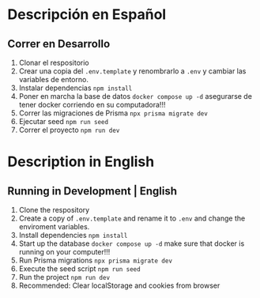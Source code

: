 
# Descripción en Español

## Correr en Desarrollo

1. Clonar el respositorio
2. Crear una copia del ```.env.template``` y renombrarlo a ```.env``` y cambiar las variables de entorno.
3. Instalar dependencias ```npm install```
4. Poner en marcha la base de datos ```docker compose up -d``` asegurarse de tener docker corriendo en su computadora!!!
5. Correr las migraciones de Prisma ```npx prisma migrate dev```
6. Ejecutar seed ```npm run seed```
7. Correr el proyecto ```npm run dev```


# Description in English

## Running in Development | English

1. Clone the respository
2. Create a copy of ```.env.template``` and rename it to ```.env``` and change the enviroment variables.
3. Install dependencies ```npm install```
4. Start up the database ```docker compose up -d``` make sure that docker is running on your computer!!!
5. Run Prisma migrations ```npx prisma migrate dev```
6. Execute the seed script ```npm run seed```
7. Run the project ```npm run dev```
8. Recommended: Clear localStorage and cookies from browser